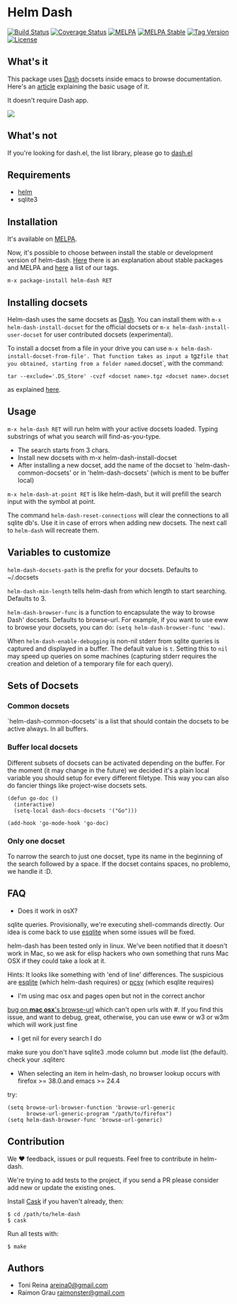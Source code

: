 # Helm Dash

[![Build Status](https://api.travis-ci.org/areina/helm-dash.svg?branch=master)](http://travis-ci.org/areina/helm-dash)
[![Coverage Status](https://img.shields.io/coveralls/areina/helm-dash.svg)](https://coveralls.io/r/areina/helm-dash?branch=master)
[![MELPA](http://melpa.org/packages/helm-dash-badge.svg)](http://melpa.org/#/helm-dash)
[![MELPA Stable](http://stable.melpa.org/packages/helm-dash-badge.svg)](http://stable.melpa.org/#/helm-dash)
[![Tag Version](https://img.shields.io/github/tag/areina/helm-dash.svg)](https://github.com/areina/helm-dash/tags)
[![License](http://img.shields.io/:license-gpl3-blue.svg)](http://www.gnu.org/licenses/gpl-3.0.html)

## What's it

This package uses [Dash](http://www.kapeli.com/dash) docsets inside
emacs to browse documentation. Here's an
[article](http://puntoblogspot.blogspot.com.es/2014/01/ann-helm-dash-documentation-browser-for.html)
explaining the basic usage of it.

It doesn't require Dash app.

![](https://raw.github.com/areina/helm-dash/master/misc/helm-dash.gif)

## What's not

If you're looking for dash.el, the list library, please go to
[dash.el](http://www.github.com/magnars/dash.el)


## Requirements

- [helm](https://github.com/emacs-helm/helm)
- sqlite3

## Installation

It's available on [MELPA](https://melpa.org).

Now, it's possible to choose between install the stable or development version
of helm-dash. [Here](https://github.com/milkypostman/melpa#stable-packages)
there is an explanation about stable packages and MELPA and
[here](https://github.com/areina/helm-dash/tags) a list of our tags.

`m-x package-install helm-dash RET`


## Installing docsets

Helm-dash uses the same docsets as [Dash](http://www.kapeli.com/dash).
You can install them with `m-x helm-dash-install-docset` for the
official docsets or `m-x helm-dash-install-user-docset` for user
contributed docsets (experimental).

To install a docset from a file in your drive you can use `m-x
helm-dash-install-docset-from-file'. That function takes as input
a `tgz` file that you obtained, starting from a folder named `<docset
name>.docset`, with the command:

`tar --exclude='.DS_Store' -cvzf <docset name>.tgz <docset name>.docset`

as explained [here](https://kapeli.com/docsets#dashdocsetfeed).

## Usage

`m-x helm-dash RET` will run helm with your active docsets
loaded. Typing substrings of what you search will find-as-you-type.

- The search starts from 3 chars.
- Install new docsets with m-x helm-dash-install-docset
- After installing a new docset, add the name of the docset to
  `helm-dash-common-docsets' or in 'helm-dash-docsets' (which is ment
  to be buffer local)

`m-x helm-dash-at-point RET` is like helm-dash, but it will prefill
the search input with the symbol at point.

The command `helm-dash-reset-connections` will clear the connections
to all sqlite db's. Use it in case of errors when adding new docsets.
The next call to `helm-dash` will recreate them.

## Variables to customize

`helm-dash-docsets-path` is the prefix for your docsets. Defaults to ~/.docsets

`helm-dash-min-length` tells helm-dash from which length to start
searching. Defaults to 3.

`helm-dash-browser-func` is a function to encapsulate the way to browse
Dash' docsets. Defaults to browse-url. For example, if you want to use eww to
browse your docsets, you can do: `(setq helm-dash-browser-func 'eww)`.

When `helm-dash-enable-debugging` is non-nil stderr from sqlite queries is
captured and displayed in a buffer. The default value is `t`. Setting this
to `nil` may speed up queries on some machines (capturing stderr requires
the creation and deletion of a temporary file for each query).


## Sets of Docsets

### Common docsets

`helm-dash-common-docsets' is a list that should contain the docsets
to be active always. In all buffers.

### Buffer local docsets

Different subsets of docsets can be activated depending on the
buffer. For the moment (it may change in the future) we decided it's a
plain local variable you should setup for every different
filetype. This way you can also do fancier things like project-wise
docsets sets.

``` elisp
(defun go-doc ()
  (interactive)
  (setq-local dash-docs-docsets '("Go")))

(add-hook 'go-mode-hook 'go-doc)
```

### Only one docset

To narrow the search to just one docset, type its name in the
beginning of the search followed by a space. If the docset contains
spaces, no problemo, we handle it :D.

## FAQ

- Does it work in osX?

sqlite queries. Provisionally, we're executing shell-commands directly. Our
idea is come back to use [esqlite](http://www.github.com/mhayashi1120/Emacs-esqlite)
when some issues will be fixed.

helm-dash has been tested only in linux.  We've been notified that it
doesn't work in Mac, so we ask for elisp hackers who own something
that runs Mac OSX if they could take a look at it.

Hints: It looks like something with 'end of line' differences. The
suspicious are
[esqlite](http://www.github.com/mhayashi1120/Emacs-esqlite) (which
helm-dash requires) or
[pcsv](http://www.github.com/mhayashi1120/Emacs-pcsv) (which esqlite
requires)

- I'm using mac osx and pages open but not in the correct anchor

[bug on **mac osx**'s browse-url](https://github.com/areina/helm-dash/issues/36)
which can't open urls with #. If you find this issue, and want to
debug, great, otherwise, you can use eww or w3 or w3m which will work
just fine

- I get nil for every search I do

make sure you don't have sqlite3 .mode column but .mode list (the default). check your .sqliterc

- When selecting an item in helm-dash, no browser lookup occurs with firefox >= 38.0.and emacs >= 24.4

try:
```
(setq browse-url-browser-function 'browse-url-generic
      browse-url-generic-program "/path/to/firefox")
(setq helm-dash-browser-func 'browse-url-generic)
```


## Contribution

We ♥ feedback, issues or pull requests. Feel free to contribute in helm-dash.

We're trying to add tests to the project, if you send a PR please consider add
new or update the existing ones.

Install [Cask](https://github.com/cask/cask) if you haven't already, then:

    $ cd /path/to/helm-dash
    $ cask

Run all tests with:

    $ make


## Authors

- Toni Reina <areina0@gmail.com>
- Raimon Grau <raimonster@gmail.com>
